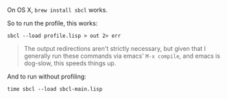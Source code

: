 On OS X, `brew install sbcl` works.

So to run the profile, this works:

`sbcl --load profile.lisp > out 2> err`

> The output redirections aren't strictly necessary, but given that I
> generally run these commands via emacs' `M-x compile`, and emacs is
> dog-slow, this speeds things up.

And to run without profiling:

`time sbcl --load sbcl-main.lisp`
